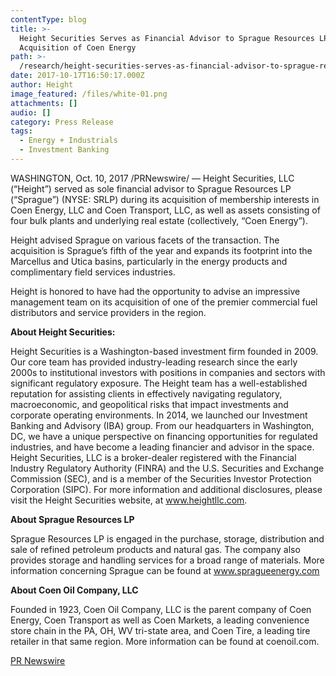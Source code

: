 ```yaml
---
contentType: blog
title: >-
  Height Securities Serves as Financial Advisor to Sprague Resources LP on its
  Acquisition of Coen Energy
path: >-
  /research/height-securities-serves-as-financial-advisor-to-sprague-resources-lp-on-its-acquisition-of-coen-energy/
date: 2017-10-17T16:50:17.000Z
author: Height
image_featured: /files/white-01.png
attachments: []
audio: []
category: Press Release
tags:
  - Energy + Industrials
  - Investment Banking
---
```

WASHINGTON, Oct. 10, 2017 /PRNewswire/ &#8212; Height Securities, LLC (&#8220;Height&#8221;) served as sole financial advisor to Sprague Resources LP (&#8220;Sprague&#8221;) (NYSE: SRLP) during its acquisition of membership interests in Coen Energy, LLC and Coen Transport, LLC, as well as assets consisting of four bulk plants and underlying real estate (collectively, &#8220;Coen Energy&#8221;).

Height advised Sprague on various facets of the transaction. The acquisition is Sprague&#8217;s fifth of the year and expands its footprint into the Marcellus and Utica basins, particularly in the energy products and complimentary field services industries.

Height is honored to have had the opportunity to advise an impressive management team on its acquisition of one of the premier commercial fuel distributors and service providers in the region.

**About Height Securities:**

Height Securities is a Washington-based investment firm founded in 2009. Our core team has provided industry-leading research since the early 2000s to institutional investors with positions in companies and sectors with significant regulatory exposure. The Height team has a well-established reputation for assisting clients in effectively navigating regulatory, macroeconomic, and geopolitical risks that impact investments and corporate operating environments. In 2014, we launched our Investment Banking and Advisory (IBA) group. From our headquarters in Washington, DC, we have a unique perspective on financing opportunities for regulated industries, and have become a leading financier and advisor in the space. Height Securities, LLC is a broker-dealer registered with the Financial Industry Regulatory Authority (FINRA) and the U.S. Securities and Exchange Commission (SEC), and is a member of the Securities Investor Protection Corporation (SIPC). For more information and additional disclosures, please visit the Height Securities website, at <a class="linkOnClick" href="http://www.heightllc.com/" target="_blank" rel="nofollow noopener" data-include="300522215">www.heightllc.com</a>.

**About Sprague Resources LP**

Sprague Resources LP is engaged in the purchase, storage, distribution and sale of refined petroleum products and natural gas. The company also provides storage and handling services for a broad range of materials. More information concerning Sprague can be found at <a class="linkOnClick" href="http://www.spragueenergy.com/" target="_blank" rel="nofollow noopener">www.spragueenergy.com</a>

**About Coen Oil Company, LLC**

Founded in 1923, Coen Oil Company, LLC is the parent company of Coen Energy, Coen Transport as well as Coen Markets, a leading convenience store chain in the PA, OH, WV tri-state area, and Coen Tire, a leading tire retailer in that same region. More information can be found at coenoil.com.

[PR Newswire](http://www.prnewswire.com/news-releases/height-securities-serves-as-financial-advisor-to-nextdecade-corporation-on-its-reverse-merger-with-harmony-merger-corporation-300522215.html)
